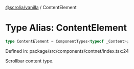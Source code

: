 [@scrolia/vanilla](../README.md) / ContentElement

# Type Alias: ContentElement

```ts
type ContentElement = ComponentTypes<typeof _Content>;
```

Defined in: package/src/components/contnet/index.tsx:24

Scrollbar content type.
